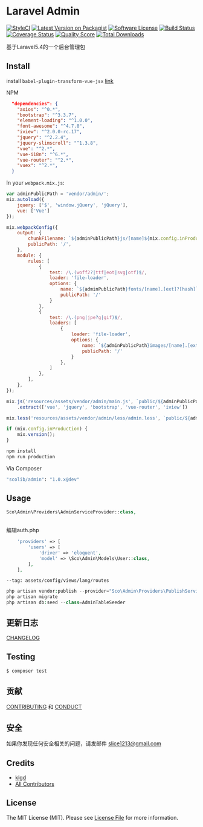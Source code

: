 # Laravel Admin

[![StyleCI][ico-styleci]][link-styleci]
[![Latest Version on Packagist][ico-version]][link-packagist]
[![Software License][ico-license]](LICENSE.md)
[![Build Status][ico-travis]][link-travis]
[![Coverage Status][ico-scrutinizer]][link-scrutinizer]
[![Quality Score][ico-code-quality]][link-code-quality]
[![Total Downloads][ico-downloads]][link-downloads]

基于Laravel5.4的一个后台管理包


## Install

install `babel-plugin-transform-vue-jsx` [link](https://github.com/vuejs/babel-plugin-transform-vue-jsx)

NPM
```json
  "dependencies": {
    "axios": "^0.*",
    "bootstrap": "^3.3.7",
    "element-loading": "^1.0.0",
    "font-awesome": "^4.7.0",
    "iview": "^2.0.0-rc.17",
    "jquery": "^2.2.4",
    "jquery-slimscroll": "^1.3.8",
    "vue": "^2.*",
    "vue-i18n": "^6.*",
    "vue-router": "^2.*",
    "vuex": "^2.*",
  }
```


In your `webpack.mix.js`:
```javascript
var adminPublicPath = 'vendor/admin/';
mix.autoload({
    jquery: ['$', 'window.jQuery', 'jQuery'],
    vue: ['Vue']
});

mix.webpackConfig({
    output: {
        chunkFilename: `${adminPublicPath}js/[name]${mix.config.inProduction ? '.[chunkhash].chunk.js' : '.chunk.js'}`,
        publicPath: '/',
    },
    module: {
        rules: [
            {
                test: /\.(woff2?|ttf|eot|svg|otf)$/,
                loader: 'file-loader',
                options: {
                    name: `${adminPublicPath}fonts/[name].[ext]?[hash]`,
                    publicPath: '/'
                }
            },
            {
                test: /\.(png|jpe?g|gif)$/,
                loaders: [
                    {
                        loader: 'file-loader',
                        options: {
                            name: `${adminPublicPath}images/[name].[ext]?[hash]`,
                            publicPath: '/'
                        }
                    },
                ]
            },
        ],
    },
});

mix.js('resources/assets/vendor/admin/main.js', `public/${adminPublicPath}js/app.js`)
    .extract(['vue', 'jquery', 'bootstrap', 'vue-router', 'iview'])

mix.less('resources/assets/vendor/admin/less/admin.less', `public/${adminPublicPath}css/app.css`);

if (mix.config.inProduction) {
    mix.version();
}
```

```sh
npm install 
npm run production
```


Via Composer

``` bash
"scolib/admin": "1.0.x@dev"
```

## Usage

``` php
Sco\Admin\Providers\AdminServiceProvider::class,
    
```

编辑auth.php
```php
    'providers' => [
        'users' => [
            'driver' => 'eloquent',
            'model' => \Sco\Admin\Models\User::class,
        ],
    ],
```

`--tag: assets/config/views/lang/routes`
```php
php artisan vendor:publish --provider="Sco\Admin\Providers\PublishServiceProvider" --force
php artisan migrate
php artisan db:seed --class=AdminTableSeeder
```

## 更新日志

 [CHANGELOG](CHANGELOG.md) 

## Testing

``` bash
$ composer test
```

## 贡献

 [CONTRIBUTING](CONTRIBUTING.md) 和 [CONDUCT](CONDUCT.md) 

## 安全

如果你发现任何安全相关的问题，请发邮件 slice1213@gmail.com

## Credits

- [klgd][link-author]
- [All Contributors][link-contributors]

## License

The MIT License (MIT). Please see [License File](LICENSE.md) for more information.

[ico-styleci]: https://styleci.io/repos/82435198/shield?branch=master
[ico-version]: https://img.shields.io/packagist/v/ScoLib/admin.svg?style=flat-square
[ico-license]: https://img.shields.io/badge/license-MIT-brightgreen.svg?style=flat-square
[ico-travis]: https://img.shields.io/travis/ScoLib/admin/master.svg?style=flat-square
[ico-scrutinizer]: https://img.shields.io/scrutinizer/coverage/g/ScoLib/admin.svg?style=flat-square
[ico-code-quality]: https://img.shields.io/scrutinizer/g/ScoLib/admin.svg?style=flat-square
[ico-downloads]: https://img.shields.io/packagist/dt/ScoLib/admin.svg?style=flat-square

[link-styleci]: https://styleci.io/repos/82435198
[link-packagist]: https://packagist.org/packages/ScoLib/admin
[link-travis]: https://travis-ci.org/ScoLib/admin
[link-scrutinizer]: https://scrutinizer-ci.com/g/ScoLib/admin/?branch=master
[link-code-quality]: https://scrutinizer-ci.com/g/ScoLib/admin
[link-downloads]: https://packagist.org/packages/ScoLib/admin
[link-author]: https://github.com/klgd
[link-contributors]: ../../contributors

